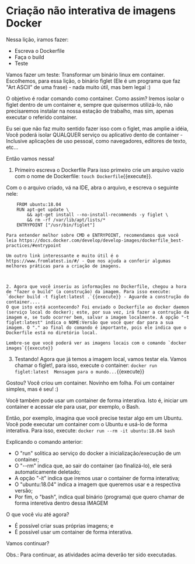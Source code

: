 
# Criação não interativa de imagens Docker


Nessa lição, iramos fazer:
  * Escreva o Dockerfile
  * Faça o build
  * Teste

Vamos fazer um teste: Transformar um binário linux em container. Escolhemos, para essa lição, o binário figlet (Ele é um programa que faz "Art ASCII" de uma frase) - nada muito útil, mas bem legal :)


O objetivo é rodar comando como container. Como assim? Iremos isolar o figlet dentro de um container e, sempre que quisermos utilizá-lo, não precisaremos instalar na nossa estação de trabalho, mas sim, apenas executar o referido container.

Eu sei que não faz muito sentido fazer isso com o figlet, mas amplie a idéia, Você poderá isolar QUALQUER serviço ou aplicativo dento de container - Inclusive aplicações de uso pessoal, como navegadores, editores de texto, etc...


Então vamos nessa!




  1. Primeiro escreva o Dockerfile
  Para isso primeiro crie um arquivo vazio com o nome de Dockerfile: `touch Dockerfile`{{execute}}.

  Com o o arquivo criado, vá na IDE, abra o arquivo, e escreva o seguinte nele:
  ```shell
      FROM ubuntu:18.04
      RUN apt-get update \
          && apt-get install --no-install-recommends -y figlet \
          && rm -rf /var/lib/apt/lists/*
      ENTRYPOINT ["/usr/bin/figlet"]
  ```

    Para entender melhor sobre CMD e ENTRYPOINT, recomendamos que você leia https://docs.docker.com/develop/develop-images/dockerfile_best-practices/#entrypoint

    Um outro link interessante e muito útil é o https://www.fromlatest.io/#/ - Que nos ajuda a conferir algumas melhores práticas para a criação de imagens.



    2. Agora que você inseriu as informações no Dockerfile, chegou a hora de "fazer o build" (a construção) da imagem. Para isso execute: `docker build -t figlet:latest .`{{execute}} - Aguarde a construção do container....
    O que isto está acontecendo? Foi enviado o Dockerfile ao docker daemon (serviço local do docker); este, por sua vez, irá fazer a contrução da imagem e, se tudo ocorrer bem, salvar a imagem localmente. A opção "-t figlet:latest" indica o NOME:Versão que você quer dar para a sua imagem. O "." ao final do comando é importante, pois ele indica que o Dockerfile está no diretório local.

    Lembre-se que você poderá ver as imagens locais com o comando `docker images`{{execute}}


  3. Testando! Agora que já temos a imagem local, vamos testar ela. Vamos chamar o figlet!, para isso, execute o container: `docker run  figlet:latest  Mensagem para o mundo...`{{execute}}



Gostou? Você criou  um container. Novinho em folha. Foi um container simples, mas é seu! :)


Você também pode usar um container de forma interativa. Isto é, iniciar um container e acessar ele para usar, por exemplo, o Bash.

Então, por exemplo, imagina que você precise testar algo em um Ubuntu. Você pode executar um container com o Ubuntu e usá-lo de forma interativa. Para isso, execute: `docker run --rm -it ubuntu:18.04 bash`

Explicando o comando anterior:
  * O "run" solitica ao serviço do docker a inicialização/execução de um container;
  * O "--rm" indica que, ao sair do container (ao finalizá-lo), ele será automaticamente deletado;
  * A opção "-it" indica que iremos usar o container de forma interativa;
  * O "ubuntu:18.04" indica a imagem que queremos usar e a respectiva versão;
  * Por fim, o "bash", indica qual binário (programa) que quero chamar de forma interetiva dentro dessa IMAGEM


O que você viu até agora?
  * É possível criar suas próprias imagens; e
  * É possível usar um container de forma interativa.


Vamos continuar?

Obs.: Para continuar, as atividades acima deverão ter sido executadas.
